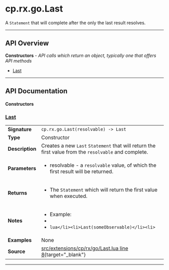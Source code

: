 # cp.rx.go.Last

A `Statement` that will complete after the only the last result resolves.

---

## API Overview
**Constructors** - _API calls which return an object, typically one that offers API methods_
 * [Last](#last)


---

## API Documentation

#### Constructors


### [Last](#last)

|                                             |                                                                                     |
| --------------------------------------------|-------------------------------------------------------------------------------------|
| **Signature**                               | `cp.rx.go.Last(resolvable) -> Last`                                                                    |
| **Type**                                    | Constructor                                                                     |
| **Description**                             | Creates a new `Last` `Statement` that will return the first value from the `resolvable` and complete.                                                                     |
| **Parameters**                              | <ul><li>resolvable  - a `resolvable` value, of which the first result will be returned.</li></ul> |
| **Returns**                                 | <ul><li>The `Statement` which will return the first value when executed.</li></ul>          |
| **Notes**                                   | <ul><li>Example:</li><li></li><li>```lua</li><li>Last(someObservable)</li><li>```</li></ul> |
| **Examples**                                | None |
| **Source**                                  | [src/extensions/cp/rx/go/Last.lua line 8](https://github.com/CommandPost/CommandPost/blob/develop/src/extensions/cp/rx/go/Last.lua#L8){target="_blank"} |

---


